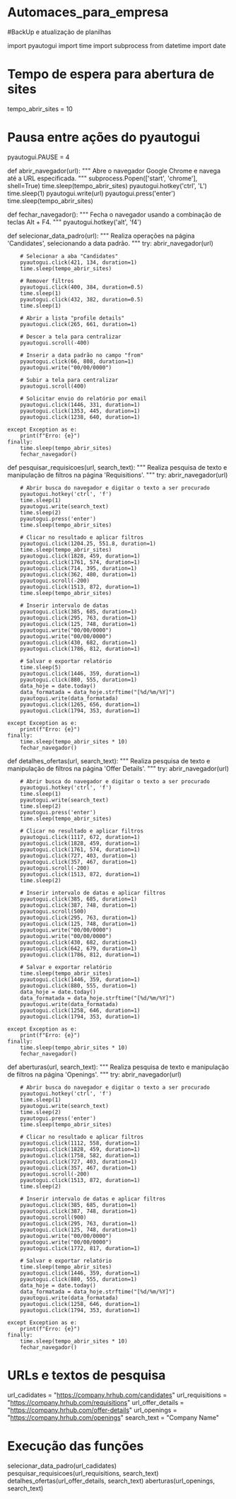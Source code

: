 # Automaces_para_empresa
#BackUp e atualização de planilhas

import pyautogui
import time
import subprocess
from datetime import date

# Tempo de espera para abertura de sites

tempo_abrir_sites = 10

# Pausa entre ações do pyautogui

pyautogui.PAUSE = 4

def abrir_navegador(url):
    """
    Abre o navegador Google Chrome e navega até a URL especificada.
    """
    subprocess.Popen(['start', 'chrome'], shell=True)
    time.sleep(tempo_abrir_sites)
    pyautogui.hotkey('ctrl', 'L')
    time.sleep(1)
    pyautogui.write(url)
    pyautogui.press('enter')
    time.sleep(tempo_abrir_sites)

def fechar_navegador():
    """
    Fecha o navegador usando a combinação de teclas Alt + F4.
    """
    pyautogui.hotkey('alt', 'f4')

def selecionar_data_padro(url):
    """
    Realiza operações na página 'Candidates', selecionando a data padrão.
    """
    try:
        abrir_navegador(url)
        
        # Selecionar a aba "Candidates"
        pyautogui.click(421, 134, duration=1)
        time.sleep(tempo_abrir_sites)

        # Remover filtros
        pyautogui.click(400, 384, duration=0.5)
        time.sleep(1)
        pyautogui.click(432, 382, duration=0.5)
        time.sleep(1)

        # Abrir a lista "profile details"
        pyautogui.click(265, 661, duration=1)

        # Descer a tela para centralizar
        pyautogui.scroll(-400)

        # Inserir a data padrão no campo "from"
        pyautogui.click(66, 808, duration=1)
        pyautogui.write("00/00/0000")

        # Subir a tela para centralizar
        pyautogui.scroll(400)

        # Solicitar envio do relatório por email
        pyautogui.click(1446, 331, duration=1)
        pyautogui.click(1353, 445, duration=1)
        pyautogui.click(1238, 640, duration=1)

    except Exception as e:
        print(f"Erro: {e}")
    finally:
        time.sleep(tempo_abrir_sites)
        fechar_navegador()

def pesquisar_requisicoes(url, search_text):
    """
    Realiza pesquisa de texto e manipulação de filtros na página 'Requisitions'.
    """
    try:
        abrir_navegador(url)

        # Abrir busca do navegador e digitar o texto a ser procurado
        pyautogui.hotkey('ctrl', 'f')
        time.sleep(1)
        pyautogui.write(search_text)
        time.sleep(2)
        pyautogui.press('enter')
        time.sleep(tempo_abrir_sites)

        # Clicar no resultado e aplicar filtros
        pyautogui.click(1204.25, 551.8, duration=1)
        time.sleep(tempo_abrir_sites)
        pyautogui.click(1828, 459, duration=1)
        pyautogui.click(1761, 574, duration=1)
        pyautogui.click(714, 395, duration=1)
        pyautogui.click(362, 480, duration=1)
        pyautogui.scroll(-200)
        pyautogui.click(1513, 872, duration=1)
        time.sleep(tempo_abrir_sites)

        # Inserir intervalo de datas
        pyautogui.click(385, 685, duration=1)
        pyautogui.click(295, 763, duration=1)
        pyautogui.click(125, 748, duration=1)
        pyautogui.write("00/00/0000")
        pyautogui.write("00/00/0000")
        pyautogui.click(430, 682, duration=1)
        pyautogui.click(1786, 812, duration=1)

        # Salvar e exportar relatório
        time.sleep(5)
        pyautogui.click(1446, 359, duration=1)
        pyautogui.click(880, 555, duration=1)
        data_hoje = date.today()
        data_formatada = data_hoje.strftime("[%d/%m/%Y]")
        pyautogui.write(data_formatada)
        pyautogui.click(1265, 656, duration=1)
        pyautogui.click(1794, 353, duration=1)

    except Exception as e:
        print(f"Erro: {e}")
    finally:
        time.sleep(tempo_abrir_sites * 10)
        fechar_navegador()

def detalhes_ofertas(url, search_text):
    """
    Realiza pesquisa de texto e manipulação de filtros na página 'Offer Details'.
    """
    try:
        abrir_navegador(url)

        # Abrir busca do navegador e digitar o texto a ser procurado
        pyautogui.hotkey('ctrl', 'f')
        time.sleep(1)
        pyautogui.write(search_text)
        time.sleep(2)
        pyautogui.press('enter')
        time.sleep(tempo_abrir_sites)

        # Clicar no resultado e aplicar filtros
        pyautogui.click(1117, 672, duration=1)
        pyautogui.click(1828, 459, duration=1)
        pyautogui.click(1761, 574, duration=1)
        pyautogui.click(727, 403, duration=1)
        pyautogui.click(357, 467, duration=1)
        pyautogui.scroll(-200)
        pyautogui.click(1513, 872, duration=1)
        time.sleep(2)

        # Inserir intervalo de datas e aplicar filtros
        pyautogui.click(385, 685, duration=1)
        pyautogui.click(387, 748, duration=1)
        pyautogui.scroll(500)
        pyautogui.click(295, 763, duration=1)
        pyautogui.click(125, 748, duration=1)
        pyautogui.write("00/00/0000")
        pyautogui.write("00/00/0000")
        pyautogui.click(430, 682, duration=1)
        pyautogui.click(642, 679, duration=1)
        pyautogui.click(1786, 812, duration=1)

        # Salvar e exportar relatório
        time.sleep(tempo_abrir_sites)
        pyautogui.click(1446, 359, duration=1)
        pyautogui.click(880, 555, duration=1)
        data_hoje = date.today()
        data_formatada = data_hoje.strftime("[%d/%m/%Y]")
        pyautogui.write(data_formatada)
        pyautogui.click(1258, 646, duration=1)
        pyautogui.click(1794, 353, duration=1)

    except Exception as e:
        print(f"Erro: {e}")
    finally:
        time.sleep(tempo_abrir_sites * 10)
        fechar_navegador()

def aberturas(url, search_text):
    """
    Realiza pesquisa de texto e manipulação de filtros na página 'Openings'.
    """
    try:
        abrir_navegador(url)

        # Abrir busca do navegador e digitar o texto a ser procurado
        pyautogui.hotkey('ctrl', 'f')
        time.sleep(1)
        pyautogui.write(search_text)
        time.sleep(2)
        pyautogui.press('enter')
        time.sleep(tempo_abrir_sites)

        # Clicar no resultado e aplicar filtros
        pyautogui.click(1112, 558, duration=1)
        pyautogui.click(1828, 459, duration=1)
        pyautogui.click(1758, 582, duration=1)
        pyautogui.click(727, 403, duration=1)
        pyautogui.click(357, 467, duration=1)
        pyautogui.scroll(-200)
        pyautogui.click(1513, 872, duration=1)
        time.sleep(2)

        # Inserir intervalo de datas e aplicar filtros
        pyautogui.click(385, 685, duration=1)
        pyautogui.click(387, 748, duration=1)
        pyautogui.scroll(900)
        pyautogui.click(295, 763, duration=1)
        pyautogui.click(125, 748, duration=1)
        pyautogui.write("00/00/0000")
        pyautogui.write("00/00/0000")
        pyautogui.click(1772, 817, duration=1)

        # Salvar e exportar relatório
        time.sleep(tempo_abrir_sites)
        pyautogui.click(1446, 359, duration=1)
        pyautogui.click(880, 555, duration=1)
        data_hoje = date.today()
        data_formatada = data_hoje.strftime("[%d/%m/%Y]")
        pyautogui.write(data_formatada)
        pyautogui.click(1258, 646, duration=1)
        pyautogui.click(1794, 353, duration=1)

    except Exception as e:
        print(f"Erro: {e}")
    finally:
        time.sleep(tempo_abrir_sites * 10)
        fechar_navegador()

# URLs e textos de pesquisa
url_cadidates = "https://company.hrhub.com/candidates"
url_requisitions = "https://company.hrhub.com/requisitions"
url_offer_details = "https://company.hrhub.com/offer-details"
url_openings = "https://company.hrhub.com/openings"
search_text = "Company Name"

# Execução das funções
selecionar_data_padro(url_cadidates)
pesquisar_requisicoes(url_requisitions, search_text)
detalhes_ofertas(url_offer_details, search_text)
aberturas(url_openings, search_text)
